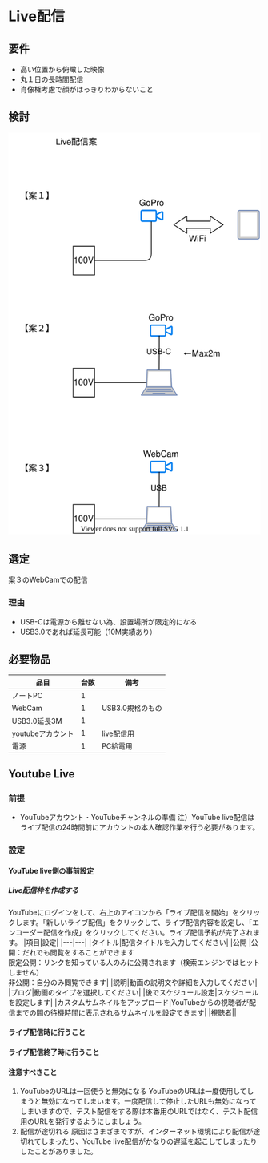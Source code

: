 # Live配信

## 要件
* 高い位置から俯瞰した映像
* 丸１日の長時間配信
* 肖像権考慮で顔がはっきりわからないこと

## 検討

![](./live.dio.svg)

## 選定
案３のWebCamでの配信
### 理由
* USB-Cは電源から離せない為、設置場所が限定的になる
* USB3.0であれば延長可能（10M実績あり）

## 必要物品
|品目|台数|備考|
|---|---|---|
|ノートPC|1||
|WebCam|1|USB3.0規格のもの|
|USB3.0延長3M|1||
|youtubeアカウント|1|live配信用|
|電源|1|PC給電用|

## Youtube Live
### 前提
* YouTubeアカウント・YouTubeチャンネルの準備
    注）YouTube live配信はライブ配信の24時間前にアカウントの本人確認作業を行う必要があります。
### 設定
#### YouTube live側の事前設定
##### Live配信枠を作成する
YouTubeにログインをして、右上のアイコンから「ライブ配信を開始」をクリックします。「新しいライブ配信」をクリックして、ライブ配信内容を設定し、「エンコーダー配信を作成」をクリックしてください。ライブ配信予約が完了されます。
|項目|設定|
|---|---|
|タイトル|配信タイトルを入力してください|
|公開 |公開：だれでも閲覧をすることができます<br/>限定公開：リンクを知っている人のみに公開されます（検索エンジンではヒットしません）<br/>非公開：自分のみ閲覧できます|
|説明|動画の説明文や詳細を入力してください|
|ブログ|動画のタイプを選択してください|
|後でスケジュール設定|スケジュールを設定します|
|カスタムサムネイルをアップロード|YouTubeからの視聴者が配信までの間の待機時間に表示されるサムネイルを設定できます|
|視聴者||

#### ライブ配信時に行うこと
#### ライブ配信終了時に行うこと
#### 注意すべきこと
1. YouTubeのURLは一回使うと無効になる
YouTubeのURLは一度使用してしまうと無効になってしまいます。一度配信して停止したURLも無効になってしまいますので、テスト配信をする際は本番用のURLではなく、テスト配信用のURLを発行するようにしましょう。
2. 配信が途切れる
原因はさまざまですが、インターネット環境により配信が途切れてしまったり、YouTube live配信がかなりの遅延を起こしてしまったりしたことがありました。